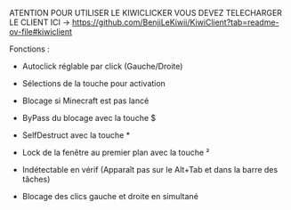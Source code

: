 ATENTION POUR UTILISER LE KIWICLICKER VOUS DEVEZ TELECHARGER LE CLIENT ICI -> https://github.com/BenjiLeKiwii/KiwiClient?tab=readme-ov-file#kiwiclient

Fonctions :

  - Autoclick réglable par click (Gauche/Droite)

  - Sélections de la touche pour activation

  - Blocage si Minecraft est pas lancé

  - ByPass du blocage avec la touche $

  - SelfDestruct avec la touche *

  - Lock de la fenêtre au premier plan avec la touche  ²

  - Indétectable en vérif (Apparaît pas sur le Alt+Tab et dans la barre des tâches)

  - Blocage des clics gauche et droite en simultané 
